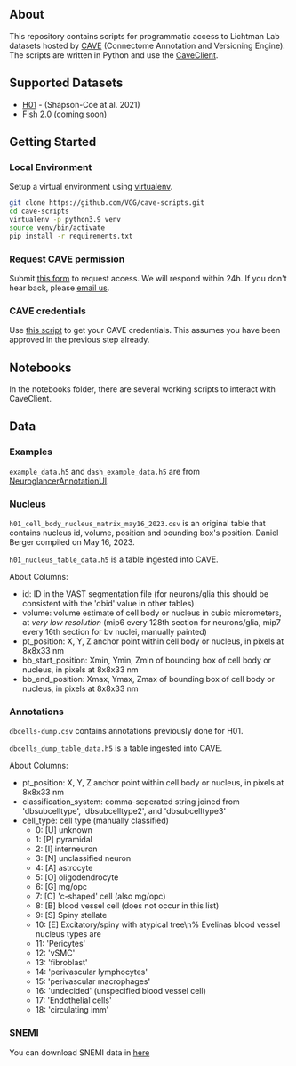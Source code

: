 ## About

This repository contains scripts for programmatic access to Lichtman Lab datasets hosted by [CAVE](https://www.ncbi.nlm.nih.gov/pmc/articles/PMC10402030/) (Connectome Annotation and Versioning Engine). The scripts are written in Python and use the [CaveClient](https://caveclient.readthedocs.io/en/latest/?badge=latest). 

## Supported Datasets

* [H01](https://h01-release.storage.googleapis.com/proofreading.html) - (Shapson-Coe at al. 2021)
* Fish 2.0 (coming soon)

## Getting Started

### Local Environment

Setup a virtual environment using [virtualenv](https://virtualenv.pypa.io/en/latest/).

```bash
git clone https://github.com/VCG/cave-scripts.git
cd cave-scripts
virtualenv -p python3.9 venv
source venv/bin/activate
pip install -r requirements.txt
```

### Request CAVE permission

Submit [this form](https://forms.gle/tpbndoL1J6xB47KQ9) to request access. We will respond within 24h. If you don't hear back, please [email us](maitto:jinhanchoi@g.harvard.edu).

### CAVE credentials

Use [this script](https://github.com/VCG/cave-scripts/blob/master/notebooks/CAVEsetup.ipynb) to get your CAVE credentials. This assumes you have been approved in the previous step already.

## Notebooks

In the notebooks folder, there are several working scripts to interact with CaveClient.

## Data

### Examples

`example_data.h5` and `dash_example_data.h5` are from [NeuroglancerAnnotationUI](https://github.com/seung-lab/NeuroglancerAnnotationUI/tree/master/examples).

### Nucleus

`h01_cell_body_nucleus_matrix_may16_2023.csv` is an original table that contains nucleus id, volume, position and bounding box's position. Daniel Berger compiled on May 16, 2023.

`h01_nucleus_table_data.h5` is a table ingested into CAVE.

About Columns:

* id: ID in the VAST segmentation file (for neurons/glia this should be consistent with the 'dbid' value in other tables)
* volume: volume estimate of cell body or nucleus in cubic micrometers, at _very low resolution_ (mip6 every 128th section for neurons/glia, mip7 every 16th section for bv nuclei, manually painted)
* pt_position: X, Y, Z anchor point within cell body or nucleus, in pixels at 8x8x33 nm
* bb_start_position: Xmin, Ymin, Zmin of bounding box of cell body or nucleus, in pixels at 8x8x33 nm
* bb_end_position: Xmax, Ymax, Zmax of bounding box of cell body or nucleus, in pixels at 8x8x33 nm

### Annotations

`dbcells-dump.csv` contains annotations previously done for H01.

`dbcells_dump_table_data.h5` is a table ingested into CAVE.

About Columns:

* pt_position: X, Y, Z anchor point within cell body or nucleus, in pixels at 8x8x33 nm
* classification_system: comma-seperated string joined from 'dbsubcelltype', 'dbsubcelltype2', and 'dbsubcelltype3'
* cell_type: cell type (manually classified)
  + 0: [U] unknown
  + 1: [P] pyramidal
  + 2: [I] interneuron
  + 3: [N] unclassified neuron
  + 4: [A] astrocyte
  + 5: [O] oligodendrocyte
  + 6: [G] mg/opc
  + 7: [C] 'c-shaped' cell (also mg/opc)
  + 8: [B] blood vessel cell (does not occur in this list)
  + 9: [S] Spiny stellate
  + 10: [E] Excitatory/spiny with atypical tree\n% Evelinas blood vessel nucleus types are
  + 11: 'Pericytes'
  + 12: 'vSMC'
  + 13: 'fibroblast'
  + 14: 'perivascular lymphocytes'
  + 15: 'perivascular macrophages'
  + 16: 'undecided' (unspecified blood vessel cell)
  + 17: 'Endothelial cells'
  + 18: 'circulating imm'

### SNEMI

You can download SNEMI data in [here](http://rhoana.rc.fas.harvard.edu/dataset/snemi.zip)
